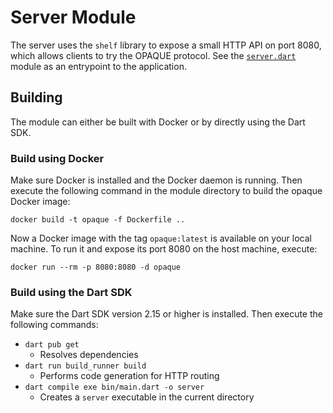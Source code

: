 # Server Module

The server uses the `shelf` library to expose a small HTTP API on port 8080,
which allows clients to try the OPAQUE protocol.
See the [`server.dart`](lib/src/server.dart) module as an entrypoint to the application.

## Building

The module can either be built with Docker or by directly using the Dart SDK.

### Build using Docker

Make sure Docker is installed and the Docker daemon is running.
Then execute the following command in the module directory to build the opaque Docker image:

```
docker build -t opaque -f Dockerfile ..
```

Now a Docker image with the tag `opaque:latest` is available on your local machine.
To run it and expose its port 8080 on the host machine, execute:

```
docker run --rm -p 8080:8080 -d opaque
```

### Build using the Dart SDK

Make sure the Dart SDK version 2.15 or higher is installed.
Then execute the following commands:

- `dart pub get`
  - Resolves dependencies
- `dart run build_runner build`
  - Performs code generation for HTTP routing
- `dart compile exe bin/main.dart -o server`
  - Creates a `server` executable in the current directory
